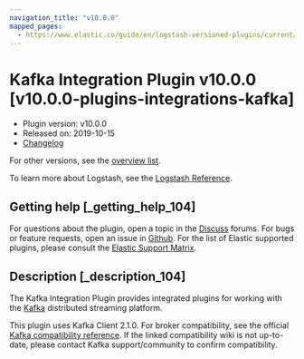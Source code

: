 ```yaml
---
navigation_title: "v10.0.0"
mapped_pages:
  - https://www.elastic.co/guide/en/logstash-versioned-plugins/current/v10.0.0-plugins-integrations-kafka.html
---
```


# Kafka Integration Plugin v10.0.0 [v10.0.0-plugins-integrations-kafka]


* Plugin version: v10.0.0
* Released on: 2019-10-15
* [Changelog](https://github.com/logstash-plugins/logstash-integration-kafka/blob/v10.0.0/CHANGELOG.md)

For other versions, see the [overview list](integration-kafka-index.md).

To learn more about Logstash, see the [Logstash Reference](logstash://reference/index.md).

## Getting help [_getting_help_104]

For questions about the plugin, open a topic in the [Discuss](http://discuss.elastic.co) forums. For bugs or feature requests, open an issue in [Github](https://github.com/logstash-plugins/logstash-integration-kafka). For the list of Elastic supported plugins, please consult the [Elastic Support Matrix](https://www.elastic.co/support/matrix#matrix_logstash_plugins).


## Description [_description_104]

The Kafka Integration Plugin provides integrated plugins for working with the [Kafka](https://kafka.apache.org/) distributed streaming platform.

This plugin uses Kafka Client 2.1.0. For broker compatibility, see the official [Kafka compatibility reference](https://cwiki.apache.org/confluence/display/KAFKA/Compatibility+Matrix). If the linked compatibility wiki is not up-to-date, please contact Kafka support/community to confirm compatibility.


